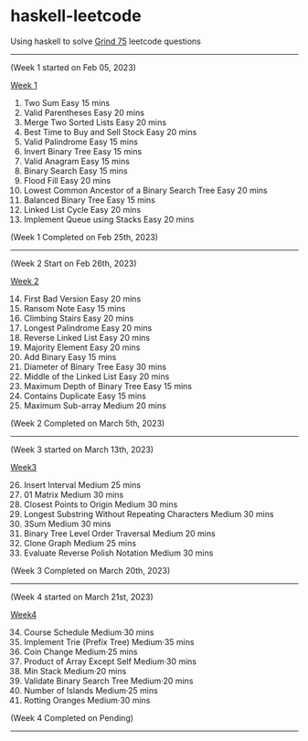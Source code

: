 # haskell-leetcode
Using haskell to solve [Grind 75](https://www.techinterviewhandbook.org/grind75) leetcode questions

---

(Week 1 started on Feb 05, 2023)

[Week 1](https://github.com/cd155/haskell-leetcode/blob/main/main/WeekOne.hs)

1. Two Sum	                                        Easy 15 mins
2. Valid Parentheses	                            Easy 20 mins
3. Merge Two Sorted Lists	                        Easy 20 mins
4. Best Time to Buy and Sell Stock	                Easy 20 mins
5. Valid Palindrome	                                Easy 15 mins
6. Invert Binary Tree	                            Easy 15 mins
7. Valid Anagram	                                Easy 15 mins
8. Binary Search	                                Easy 15 mins
9. Flood Fill	                                    Easy 20 mins
10. Lowest Common Ancestor of a Binary Search Tree  Easy 20 mins
11. Balanced Binary Tree	                        Easy 15 mins
12. Linked List Cycle                               Easy 20 mins
13. Implement Queue using Stacks                    Easy 20 mins

(Week 1 Completed on Feb 25th, 2023)

---

(Week 2 Start on Feb 26th, 2023)

[Week 2](https://github.com/cd155/haskell-leetcode/blob/main/main/WeekTwo.hs)

14. First Bad Version	            Easy	20 mins
15. Ransom Note                     Easy	15 mins
16. Climbing Stairs                 Easy	20 mins
17. Longest Palindrome              Easy	20 mins
18. Reverse Linked List             Easy	20 mins
19. Majority Element                Easy	20 mins
20. Add Binary	                    Easy	15 mins
21. Diameter of Binary Tree	        Easy	30 mins
22. Middle of the Linked List       Easy	20 mins
23. Maximum Depth of Binary Tree    Easy    15 mins
24. Contains Duplicate	            Easy    15 mins
25. Maximum Sub-array               Medium  20 mins

(Week 2 Completed on March 5th, 2023)

---

(Week 3 started on March 13th, 2023)

[Week3](https://github.com/cd155/haskell-leetcode/blob/main/main/WeekThree.hs)

26. Insert Interval                                 Medium 25 mins
27. 01 Matrix                                       Medium 30 mins
28. Closest Points to Origin                        Medium 30 mins
29. Longest Substring Without Repeating Characters  Medium 30 mins
30. 3Sum                                            Medium 30 mins
31. Binary Tree Level Order Traversal               Medium 20 mins
32. Clone Graph                                     Medium 25 mins
33. Evaluate Reverse Polish Notation                Medium 30 mins

(Week 3 Completed on March 20th, 2023)

---

(Week 4 started on March 21st, 2023)

[Week4](https://github.com/cd155/haskell-leetcode/blob/main/main/WeekFour.hs)

34. Course Schedule                 Medium·30 mins
35. Implement Trie (Prefix Tree)    Medium·35 mins
36. Coin Change                     Medium·25 mins
37. Product of Array Except Self    Medium·30 mins
38. Min Stack                       Medium·20 mins
39. Validate Binary Search Tree     Medium·20 mins
40. Number of Islands               Medium·25 mins
41. Rotting Oranges                 Medium·30 mins

(Week 4 Completed on Pending)

---